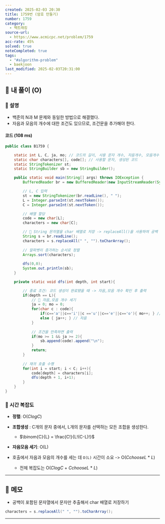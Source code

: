 ```yaml
---
created: 2025-02-03 20:30
title: 1759번 (암호 만들기)
number: 1759
category:
  - 백트래킹
source-url:
  - https://www.acmicpc.net/problem/1759
acc-rate: 45%
solved: true
noteCompleted: true
tags:
  - "#algorithm-problem"
  - baekjoon
last_modified: 2025-02-03T20:31:00
---
```

## 💁 내 풀이 (O)
### 🍪 설명
- 백준의 N과 M 문제와 동일한 방법으로 해결했다.
- 자음과 모음의 개수에 대한 조건도 있으므로, 조건문을 추가해야 한다. 
#### 코드 (108 ms)
```java
public class B1759 {

    static int L, C, ja, mo; // 코드의 길이, 사용 문자 개수, 자음개수, 모음개수 
    static char characters[], code[]; // 사용할 문자, 생성된 코드
    static StringTokenizer st;
    static StringBuilder sb = new StringBuilder();

    public static void main(String[] args) throws IOException {
        BufferedReader br = new BufferedReader(new InputStreamReader(System.in));

		// L, C 입력
        st = new StringTokenizer(br.readLine(), " ");
        L = Integer.parseInt(st.nextToken());
        C = Integer.parseInt(st.nextToken());

		// 배열 할당
        code = new char[L];
        characters = new char[C];

		// 📌 String 문자열을 char 배열로 저장 -> replaceAll()을 사용하여 공백 제외 저장
        String s = br.readLine();
        characters = s.replaceAll(" ", "").toCharArray();
		
		// 알파벳이 증가하는 순서로 정렬
        Arrays.sort(characters);
		
        dfs(0,0);
        System.out.println(sb);
    }

    private static void dfs(int depth, int start){

		// 종료 조건: 코드 생성이 완료됐을 때 -> 자음,모음 개수 확인 후 출력
        if(depth == L){
		    // 📌 자음,모음 개수 세기
            ja = 0; mo = 0;
            for(char c : code){
                if(c=='a'||c=='i'||c =='u'||c=='e'||c=='o'){ mo++; } // 모음
                else { ja++; } // 자음
            }
			
			// 조건을 만족하면 출력
            if(mo >= 1 && ja >= 2){
                sb.append(code).append("\n");
            }
            return;
        }
		
		// 재귀 호출 수행
        for(int i = start; i < C; i++){
            code[depth] = characters[i];
            dfs(depth + 1, i+1);
        }
    }
}
```

### 🍪 시간 복잡도
- **정렬**: O($ClogC$)
- **조합생성** : C개의 문자 중에서, L개의 문자를 선택하는 모든 조합을 생성한다. 
	- $\binom{C}{L} = \frac{C!}{L!(C-L)!}$
- **자음모음 세기**: O(L)

- 호출에서 자음과 모음의 개수를 세는 데 `O(L)` 시간이 소요 -> O($C choose L$ * $L$)
	- 전체 복잡도는 O($ClogC$ + $C choose L$ * $L$)

---
## 📝 메모 
- 공백이 포함된 문자열에서 문자만 추출해서 char 배열로 저장하기
```java
characters = s.replaceAll(" ", "").toCharArray();
```

---






